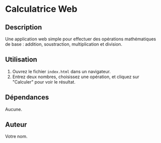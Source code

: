 # Calculatrice Web

## Description
Une application web simple pour effectuer des opérations mathématiques de base : addition, soustraction, multiplication et division.

## Utilisation
1. Ouvrez le fichier `index.html` dans un navigateur.
2. Entrez deux nombres, choisissez une opération, et cliquez sur "Calculer" pour voir le résultat.

## Dépendances
Aucune.

## Auteur
Votre nom.
